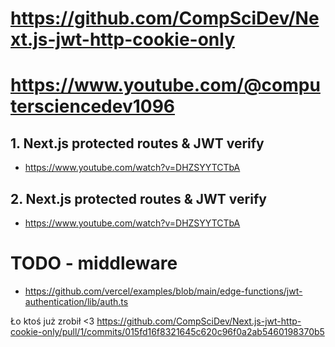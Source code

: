 # https://github.com/CompSciDev/Next.js-jwt-http-cookie-only

# https://www.youtube.com/@computersciencedev1096

## 1. Next.js protected routes & JWT verify

- https://www.youtube.com/watch?v=DHZSYYTCTbA

## 2. Next.js protected routes & JWT verify

- https://www.youtube.com/watch?v=DHZSYYTCTbA

# TODO - middleware

- https://github.com/vercel/examples/blob/main/edge-functions/jwt-authentication/lib/auth.ts

Ło ktoś już zrobił <3
https://github.com/CompSciDev/Next.js-jwt-http-cookie-only/pull/1/commits/015fd16f8321645c620c96f0a2ab5460198370b5
